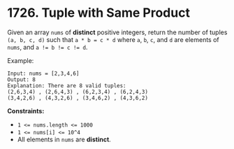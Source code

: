 # 1726. Tuple with Same Product

Given an array `nums` of **distinct** positive integers, return the number of tuples `(a, b, c, d)` such that `a * b = c * d` where `a`, `b`, `c`, and `d` are elements of `nums`, and `a != b != c != d`.

Example:
```
Input: nums = [2,3,4,6]
Output: 8
Explanation: There are 8 valid tuples:
(2,6,3,4) , (2,6,4,3) , (6,2,3,4) , (6,2,4,3)
(3,4,2,6) , (4,3,2,6) , (3,4,6,2) , (4,3,6,2)
```

**Constraints:**
- `1 <= nums.length <= 1000`
- `1 <= nums[i] <= 10^4`
- All elements in `nums` are **distinct**.
